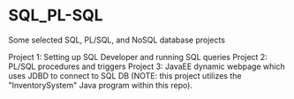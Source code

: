 # SQL_PL-SQL

Some selected SQL, PL/SQL, and NoSQL database projects

Project 1: Setting up SQL Developer and running SQL queries
Project 2: PL/SQL procedures and triggers
Project 3: JavaEE dynamic webpage which uses JDBD to connect to SQL DB (NOTE: this project utilizes the "InventorySystem" Java program  within this repo). 

